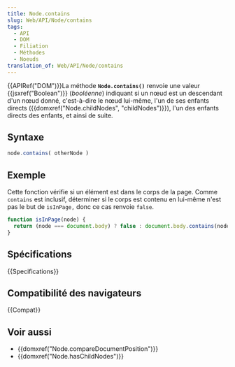 ```yaml
---
title: Node.contains
slug: Web/API/Node/contains
tags:
  - API
  - DOM
  - Filiation
  - Méthodes
  - Noeuds
translation_of: Web/API/Node/contains
---
```

{{APIRef("DOM")}}La méthode **`Node.contains()`** renvoie une valeur {{jsxref("Boolean")}} (_booléenne_) indiquant si un nœud est un descendant d'un nœud donné, c'est-à-dire le nœud lui-même, l'un de ses enfants directs ({{domxref("Node.childNodes", "childNodes")}}), l'un des enfants directs des enfants, et ainsi de suite.

## Syntaxe

```js
node.contains( otherNode )
```

## Exemple

Cette fonction vérifie si un élément est dans le corps de la page. Comme `contains` est inclusif, déterminer si le corps est contenu en lui-même n'est pas le but de `isInPage,` donc ce cas renvoie `false`.

```js
function isInPage(node) {
  return (node === document.body) ? false : document.body.contains(node);
}
```

## Spécifications

{{Specifications}}

## Compatibilité des navigateurs

{{Compat}}

## Voir aussi

- {{domxref("Node.compareDocumentPosition")}}
- {{domxref("Node.hasChildNodes")}}
